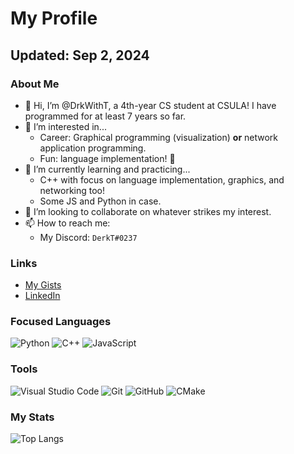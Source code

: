 # My Profile
## Updated: Sep 2, 2024

### About Me
- 👋 Hi, I’m @DrkWithT, a 4th-year CS student at CSULA! I have programmed for at least 7 years so far.
- 👀 I’m interested in...
  - Career: Graphical programming (visualization) **or** network application programming.
  - Fun: language implementation! 🐉
- 🌱 I’m currently learning and practicing...
  - C++ with focus on language implementation, graphics, and networking too!
  - Some JS and Python in case.
- 💞️ I’m looking to collaborate on whatever strikes my interest.
- 📫 How to reach me:
  - My Discord: `DerkT#0237`

### Links
 - [My Gists](https://gist.github.com/DrkWithT)
 - [LinkedIn](https://www.linkedin.com/in/derek-tan-b50448245/)

### Focused Languages
![Python](https://img.shields.io/badge/python-3670A0?style=for-the-badge&logo=python&logoColor=ffdd54)
![C++](https://img.shields.io/badge/c++-%2300599C.svg?style=for-the-badge&logo=c%2B%2B&logoColor=white)
![JavaScript](https://img.shields.io/badge/javascript-%23323330.svg?style=for-the-badge&logo=javascript&logoColor=%23F7DF1E)

### Tools
![Visual Studio Code](https://img.shields.io/badge/Visual%20Studio%20Code-0078d7.svg?style=for-the-badge&logo=visual-studio-code&logoColor=white)
![Git](https://img.shields.io/badge/git-%23F05033.svg?style=for-the-badge&logo=git&logoColor=white)
![GitHub](https://img.shields.io/badge/github-%23121011.svg?style=for-the-badge&logo=github&logoColor=white)
![CMake](https://img.shields.io/badge/CMake-%23008FBA.svg?style=for-the-badge&logo=cmake&logoColor=white)

### My Stats
![Top Langs](https://github-readme-stats.vercel.app/api/top-langs/?username=DrkWithT&layout=compact&langs_count=5&theme=onedark)

<!---
DrkWithT/DrkWithT is a ✨ special ✨ repository because its `README.md` (this file) appears on your GitHub profile.
You can click the Preview link to take a look at your changes.
--->
